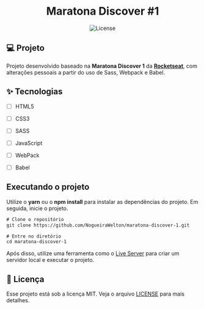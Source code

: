 
<h1 align="center">
  Maratona Discover #1
</h1>

<p align="center">
  <img alt="License" src="https://img.shields.io/static/v1?label=license&message=MIT&color=E51C44&labelColor=0A1033">



## 💻 Projeto
Projeto desenvolvido baseado na **Maratona Discover 1** da **[Rocketseat](https://github.com/Rocketseat)**, com alterações pessoais a partir do uso de Sass, Webpack e Babel.

## ✨ Tecnologias

-   [ ] HTML5
-   [ ] CSS3
-   [ ] SASS
-   [ ] JavaScript
-   [ ] WebPack
-   [ ] Babel


## Executando o projeto

Utilize o **yarn** ou o **npm install** para instalar as dependências do projeto.
Em seguida, inicie o projeto.

```cl
# Clone o repositório
git clone https://github.com/NogueiraWelton/maratona-discover-1.git

# Entre no diretório
cd maratona-discover-1
```
Após disso, utilize uma ferramenta como o [Live Server](https://marketplace.visualstudio.com/items?itemName=ritwickdey.LiveServer) para criar um servidor local e executar o projeto.

## 📄 Licença

Esse projeto está sob a licença MIT. Veja o arquivo [LICENSE](LICENSE.md) para mais detalhes.

<br />

